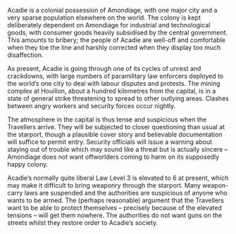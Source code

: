 Acadie is a colonial possession of Amondiage, with one major city and a very sparse population elsewhere on the world. The colony is kept deliberately dependent on Amondiage for industrial and technological goods, with consumer goods heavily subsidised by the central government. This amounts to bribery; the people of Acadie are well-off and comfortable when they toe the line and harshly corrected when they display too much disaffection.

As present, Acadie is going through one of its cycles of unrest and crackdowns, with large numbers of paramilitary law enforcers deployed to the world’s one city to deal with labour disputes and protests. The mining complex at Houillon, about a hundred kilometres from the capital, is in a state of general strike threatening to spread to other outlying areas. Clashes between angry workers and security forces occur nightly.

The atmosphere in the capital is thus tense and suspicious when the Travellers arrive. They will be subjected to closer questioning than usual at the starport, though a plausible cover story and believable documentation will suffice to permit entry. Security officials will issue a warning about staying out of trouble which may sound like a threat but is actually sincere – Amondiage does not want offworlders coming to harm on its supposedly happy colony.

Acadie’s normally quite liberal Law Level 3 is elevated to 6 at present, which may make it difficult to bring weaponry through the starport. Many weapon-carry laws are suspended and the authorities are suspicious of anyone who wants to be armed. The (perhaps reasonable) argument that the Travellers want to be able to protect themselves – precisely because of the elevated tensions – will get them nowhere. The authorities do not want guns on the streets whilst they restore order to Acadie’s society.
